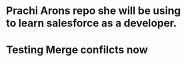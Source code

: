 # Prachi Arons repo she will be using to learn salesforce as a developer.
# Testing Merge confilcts now
 